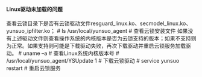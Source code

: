 #### Linux驱动未加载的问题

查看云锁目录下是否有云锁驱动文件resguard\_linux.ko、secmodel\_linux.ko、yunsuo\_ipfilter.ko；
    # ls /usr/local/yunsuo_agent    # 查看云锁安装文件
如果没有上述驱动文件则查看操作系统的内核版本是否为云锁支持的版本；如果不支持则为正常。如果支持则可能是下载驱动失败，再次下载驱动并重启云锁服务加载驱动。
    # uname –a    # 查看Linux系统内核版本号
    # /usr/local/yunsuo_agent/YSUpdate 1    # 下载云锁驱动
    # service yunsuo restart    # 重启云锁服务


